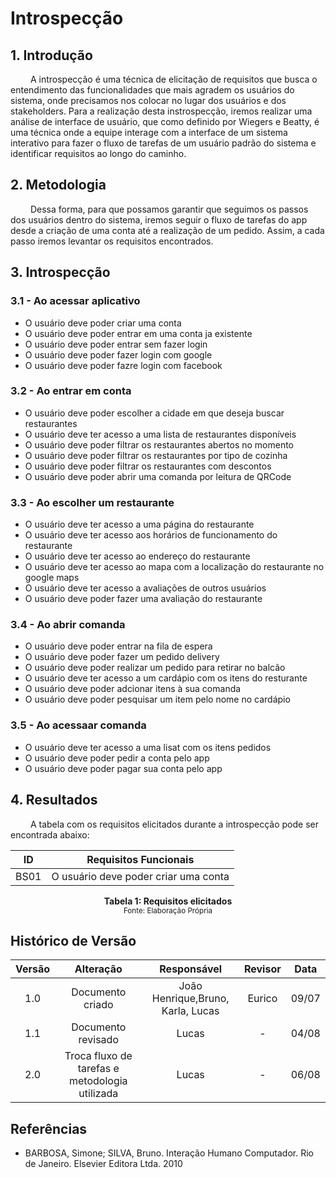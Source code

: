 # Introspecção

## 1. Introdução

&emsp;&emsp; A introspecção é uma técnica de elicitação de requisitos que busca o entendimento das funcionalidades que mais agradem os usuários do sistema, onde precisamos nos colocar no lugar dos usuários e dos stakeholders. Para a realização desta instrospecção, iremos realizar uma análise de interface de usuário, que como definido por Wiegers e Beatty, é uma técnica onde a equipe interage com a interface de um sistema interativo para fazer o fluxo de tarefas de um usuário padrão do sistema e identificar requisitos ao longo do caminho.

## 2. Metodologia

&emsp;&emsp; Dessa forma, para que possamos garantir que seguimos os passos dos usuários dentro do sistema, iremos seguir o fluxo de tarefas do app desde a criação de uma conta até a realização de um pedido. Assim, a cada passo iremos levantar os requisitos encontrados.

## 3. Introspecção

### 3.1 - Ao acessar aplicativo
- O usuário deve poder criar uma conta
- O usuário deve poder entrar em uma conta ja existente
- O usuário deve poder entrar sem fazer login
- O usuário deve poder fazer login com google
- O usuário deve poder fazre login com facebook

### 3.2 - Ao entrar em conta
- O usuário deve poder escolher a cidade em que deseja buscar restaurantes
- O usuário deve ter acesso a uma lista de restaurantes disponíveis
- O usuário deve poder filtrar os restaurantes abertos no momento
- O usuário deve poder filtrar os restaurantes por tipo de cozinha
- O usuário deve poder filtrar os restaurantes com descontos 
- O usuário deve poder abrir uma comanda por leitura de QRCode

### 3.3 - Ao escolher um restaurante
- O usuário deve ter acesso a uma página do restaurante
- O usuário deve ter acesso aos horários de funcionamento do restaurante 
- O usuário deve ter acesso ao endereço do restaurante
- O usuário deve ter acesso ao mapa com a localização do restaurante no google maps
- O usuário deve ter acesso a avaliações de outros usuários
- O usuário deve poder fazer uma avaliação do restaurante

### 3.4 - Ao abrir comanda
- O usuário deve poder entrar na fila de espera
- O usuário deve poder fazer um pedido delivery
- O usuário deve poder realizar um pedido para retirar no balcão
- O usuário deve ter acesso a um cardápio com os itens do resturante
- O usuário deve poder adcionar itens à sua comanda
- O usuário deve poder pesquisar um item pelo nome no cardápio 

### 3.5 - Ao acessaar comanda
- O usuário deve ter acesso a uma lisat com os itens pedidos
- O usuário deve poder pedir a conta pelo app
- O usuário deve poder pagar sua conta pelo app

## 4. Resultados
&emsp;&emsp; A tabela com os requisitos elicitados durante a introspecção pode ser encontrada abaixo:

| ID |                                Requisitos Funcionais                                |
| :----: | :---------------------------------------------------------------------------------: |
|  BS01  |                        O usuário deve poder criar uma conta                         |

<figcaption align='center'>
    <b>Tabela 1: Requisitos elicitados</b>
    <br><small>Fonte: Elaboração Própria</small>
</figcaption>

## Histórico de Versão

| Versão |                Alteração               | Responsável |         Revisor        |  Data |
|:------:|:--------------------------------------:|:-----------:|:----------------------:|:-----:|
|   1.0  |            Documento criado             |    João Henrique,Bruno, Karla, Lucas  | Eurico | 09/07 |
|   1.1  |              Documento revisado              |     Lucas  | - | 04/08 |
|   2.0  | Troca fluxo de tarefas e metodologia utilizada             |     Lucas  | - | 06/08 |

## Referências
- BARBOSA, Simone; SILVA, Bruno. Interação Humano Computador. Rio de Janeiro. Elsevier Editora Ltda. 2010